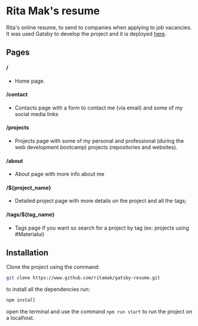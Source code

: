 # Rita Mak's resume

Rita's online resume, to send to companies when applying to job vacancies. It was used Gatsby to develop the project and it is deployed [here](https://ritamak.gatsbyjs.io/).

## Pages

#### /
- Home page.
#### /contact
- Contacts page with a form to contact me (via email) and some of my social media links
#### /projects
- Projects page with some of my personal and professional (during the web development bootcamp) projects (repositories and websites). 
#### /about
- About page with more info about me
#### /${project_name}
- Detailed project page with more details on the project and all the tags; 
#### /tags/${tag_name}
- Tags page if you want so search for a project by tag (ex: projects using #Materialui) 

## Installation

Clone the project using the command:

```bash
git clone https://www.github.com/ritamak/gatsby-resume.git
```
to install all the dependencies run:
```bash
npm install
```
open the terminal and use the command `npm run start` to run the project on a localhost.
